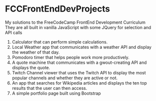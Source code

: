 # FCCFrontEndDevProjects
My solutions to the FreeCodeCamp FrontEnd Development Curriculum  
They are all built in vanilla JavaScript with some JQuery for selection and API calls  
1. Calculator that can perform simple calculations.  
2. Local Weather app that communicates with a weather API and display the weather of that day. 
3. Pomodoro timer that helps people work more productively.  
4. A quote machine that communicates with a gwout-creating API and displays the quote.  
5. Twitch Channel viewer that uses the Twitch API to display the most popular channels and whether they are active or not.  
6. An app that searches for Wikipedia articles and displays the ten top results that the user can then access.  
7. A simple portfolio page built using Bootstrap  
